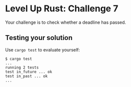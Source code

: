 # Level Up Rust: Challenge 7

Your challenge is to check whether a deadline
has passed.

## Testing your solution

Use `cargo test` to evaluate yourself:

```console
$ cargo test
...
running 2 tests
test in_future ... ok
test in_past ... ok
...
```
